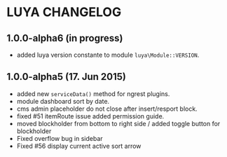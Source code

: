 LUYA CHANGELOG
==============

1.0.0-alpha6 (in progress)
--------------------------
- added luya version constante to module `luya\Module::VERSION`.

1.0.0-alpha5 (17. Jun 2015)
-------------------------------
- added new `serviceData()` method for ngrest plugins.
- module dashboard sort by date.
- cms admin placeholder do not close after insert/resport block.
- fixed #51 itemRoute issue added permission guide.
- moved blockholder from bottom to right side / added toggle button for blockholder
- Fixed overflow bug in sidebar
- Fixed #56 display current active sort arrow